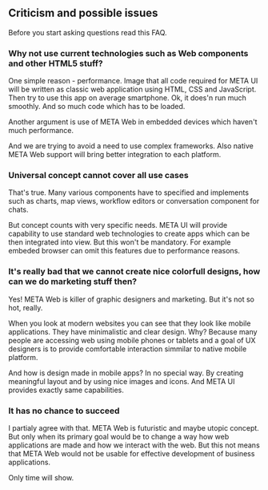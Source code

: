 ## Criticism and possible issues

Before you start asking questions read this FAQ.

### Why not use current technologies such as Web components and other HTML5 stuff?

One simple reason - performance. Image that all code required for META UI will be written as classic web application using HTML, CSS and JavaScript. Then try to use this app on average smartphone. Ok, it does'n run much smoothly. And so much code which has to be loaded.

Another argument is use of META Web in embedded devices which haven't much performance.

And we are trying to avoid a need to use complex frameworks. Also native META Web support will bring better integration to each platform.

### Universal concept cannot cover all use cases

That's true. Many various components have to specified and implements such as charts, map views, workflow editors or conversation component for chats.

But concept counts with very specific needs. META UI will provide capability to use standard web technologies to create apps which can be then integrated into view. But this won't be mandatory. For example embeded browser can omit this features due to performance reasons.

### It's really bad that we cannot create nice colorfull designs, how can we do marketing stuff then?

Yes! META Web is killer of graphic designers and marketing. But it's not so hot, really.

When you look at modern websites you can see that they look like mobile applications. They have minimalistic and clear design. Why? Because many people are accessing web using mobile phones or tablets and a goal of UX designers is to provide comfortable interaction simmilar to native mobile platform.

And how is design made in mobile apps? In no special way. By creating meaningful layout and by using nice images and icons. And META UI provides exactly same capabilities.

### It has no chance to succeed

I partialy agree with that. META Web is futuristic and maybe utopic concept. But only when its primary goal would be to change a way how web applications are made and how we interact with the web. But this not means that META Web would not be usable for effective development of business applications.

Only time will show.